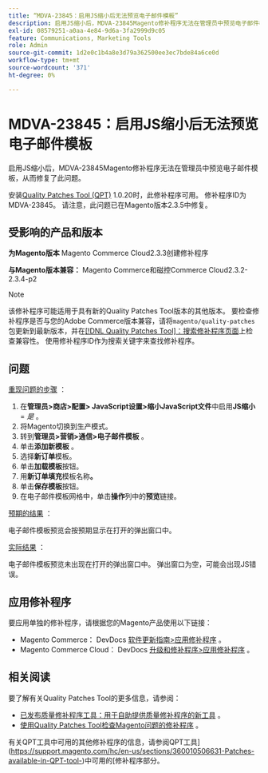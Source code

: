 ```yaml
---
title: “MDVA-23845：启用JS缩小后无法预览电子邮件模板”
description: 启用JS缩小后，MDVA-23845Magento修补程序无法在管理员中预览电子邮件模板，从而修复了此问题。
exl-id: 08579251-a0aa-4e84-9d6a-3fa2999d9c05
feature: Communications, Marketing Tools
role: Admin
source-git-commit: 1d2e0c1b4a8e3d79a362500ee3ec7bde84a6ce0d
workflow-type: tm+mt
source-wordcount: '371'
ht-degree: 0%

---
```


# MDVA-23845：启用JS缩小后无法预览电子邮件模板

启用JS缩小后，MDVA-23845Magento修补程序无法在管理员中预览电子邮件模板，从而修复了此问题。

安装[Quality Patches Tool (QPT)](/help/announcements/adobe-commerce-announcements/magento-quality-patches-released-new-tool-to-self-serve-quality-patches.md) 1.0.20时，此修补程序可用。 修补程序ID为MDVA-23845。 请注意，此问题已在Magento版本2.3.5中修复。

## 受影响的产品和版本

**为Magento版本** Magento Commerce Cloud2.3.3创建修补程序

**与Magento版本兼容：** Magento Commerce和磁控Commerce Cloud2.3.2-2.3.4-p2

>[!NOTE]
>
>该修补程序可能适用于具有新的Quality Patches Tool版本的其他版本。 要检查修补程序是否与您的Adobe Commerce版本兼容，请将`magento/quality-patches`包更新到最新版本，并在[[!DNL Quality Patches Tool]：搜索修补程序页面](https://devdocs.magento.com/quality-patches/tool.html#patch-grid)上检查兼容性。 使用修补程序ID作为搜索关键字来查找修补程序。

## 问题

<u>重现问题的步骤</u> ：

1. 在&#x200B;**管理员>商店>配置> JavaScript设置>缩小JavaScript文件**&#x200B;中启用&#x200B;**JS缩小** = *是* 。
1. 将Magento切换到生产模式。
1. 转到&#x200B;**管理员>营销>通信>电子邮件模板** 。
1. 单击&#x200B;**添加新模板** 。
1. 选择&#x200B;**新订单**&#x200B;模板。
1. 单击&#x200B;**加载模板**&#x200B;按钮。
1. 用&#x200B;**新订单填充**&#x200B;模板名称&#x200B;**。**
1. 单击&#x200B;**保存模板**&#x200B;按钮。
1. 在电子邮件模板网格中，单击&#x200B;**操作**&#x200B;列中的&#x200B;**预览**&#x200B;链接。

<u>预期的结果</u> ：

电子邮件模板预览会按预期显示在打开的弹出窗口中。

<u>实际结果</u> ：

电子邮件模板预览未出现在打开的弹出窗口中。 弹出窗口为空，可能会出现JS错误。

## 应用修补程序

要应用单独的修补程序，请根据您的Magento产品使用以下链接：

* Magento Commerce： DevDocs [软件更新指南>应用修补程序](https://devdocs.magento.com/guides/v2.4/comp-mgr/patching.html) 。
* Magento Commerce Cloud： DevDocs [升级和修补程序>应用修补程序](https://devdocs.magento.com/cloud/project/project-patch.html) 。

## 相关阅读

要了解有关Quality Patches Tool的更多信息，请参阅：

* [已发布质量修补程序工具：用于自助提供质量修补程序的新工具](/help/announcements/adobe-commerce-announcements/magento-quality-patches-released-new-tool-to-self-serve-quality-patches.md) 。
* [使用Quality Patches Tool检查Magento问题的修补程序](/help/support-tools/patches-available-in-qpt-tool/check-patch-for-magento-issue-with-magento-quality-patches.md) 。

有关QPT工具中可用的其他修补程序的信息，请参阅QPT工具](https://support.magento.com/hc/en-us/sections/360010506631-Patches-available-in-QPT-tool-)中可用的[修补程序部分。
